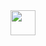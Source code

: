 <div id="badges">
  <a href="https://t.me/xeennon">
    <img src="https://proxym.net/wp-content/uploads/2014/09/kak-nastroit-proxy-Telegram.png"{width=40px height=40px}>
  </a>
</div>
